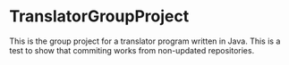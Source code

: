 # TranslatorGroupProject

This is the group project for a translator program written in Java.
This is a test to show that commiting works from non-updated repositories.
